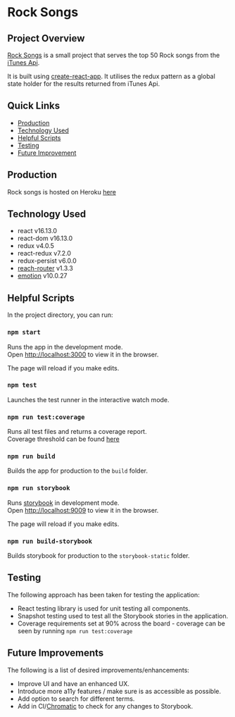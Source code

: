 # Rock Songs

## Project Overview

[Rock Songs](https://protected-springs-68967.herokuapp.com) is a small project that serves the top 50 Rock songs from the [iTunes Api](https://itunes.apple.com/search?term=rock&media=music).<br />

It is built using [create-react-app](https://create-react-app.dev/docs/getting-started/). It utilises the redux pattern as a global state holder for the results returned from iTunes Api.

## Quick Links

- [Production](#production)
- [Technology Used](#technology-used)
- [Helpful Scripts](#helpful-scripts)
- [Testing](#testing)
- [Future Improvement](#future-improvements)

## Production

Rock songs is hosted on Heroku [here](https://protected-springs-68967.herokuapp.com)

## Technology Used

- react v16.13.0
- react-dom v16.13.0
- redux v4.0.5
- react-redux v7.2.0
- redux-persist v6.0.0
- [reach-router](https://reach.tech/router) v1.3.3
- [emotion](https://emotion.sh/docs/introduction) v10.0.27

## Helpful Scripts

In the project directory, you can run:

### `npm start`

Runs the app in the development mode.<br />
Open [http://localhost:3000](http://localhost:3000) to view it in the browser.

The page will reload if you make edits.<br />

### `npm test`

Launches the test runner in the interactive watch mode.<br />

### `npm run test:coverage`

Runs all test files and returns a coverage report.<br />
Coverage threshold can be found [here](https://github.com/macdom78/rock-songs/blob/master/package.json#L63)

### `npm run build`

Builds the app for production to the `build` folder.<br />

### `npm run storybook`

Runs [storybook](https://storybook.js.org/docs/basics/introduction/) in development mode.<br />
Open [http://localhost:9009](http://localhost:9009) to view it in the browser.

The page will reload if you make edits.<br />

### `npm run build-storybook`

Builds storybook for production to the `storybook-static` folder.<br />

## Testing

The following approach has been taken for testing the application:

- React testing library is used for unit testing all components.
- Snapshot testing used to test all the Storybook stories in the application.
- Coverage requirements set at 90% across the board - coverage can be seen by running `npm run test:coverage`

## Future Improvements

The following is a list of desired improvements/enhancements:

- Improve UI and have an enhanced UX.
- Introduce more a11y features / make sure is as accessible as possible.
- Add option to search for different terms.
- Add in CI/[Chromatic](https://www.chromaticqa.com/) to check for any changes to Storybook.
